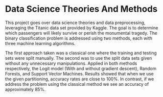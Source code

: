 # Data Science Theories And Methods

This project goes over data science theories and data preprocessing, leveraging the Titanic data set provided by Kaggle. The goal is to determine which passengers will likely survive or perish the monumental tragedy. The binary classification problem is addressed using two methods, each with three machine learning algorithms. 

The first approach taken was a classical one where the training and testing sets were split manually. The second was to use the split data sets given without any unnecessary manipulations. Applied in both methods respectively, the Logit model (With and without gradient descent), Random Forests, and Support Vector Machines. Results showed that when we use the given partitioning, accuracy rates are close to 100%. In contrast, if we address the problem using the classical method we see an accuracy of approximately 85%.
